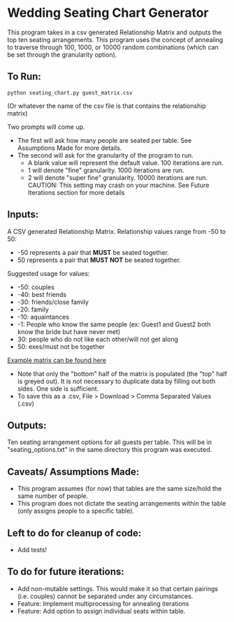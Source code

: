 # Wedding Seating Chart Generator

This program takes in a csv generated Relationship Matrix and outputs the top ten seating arrangements.  This program uses the concept of annealing to traverse through 100, 1000, or 10000 random combinations (which can be set through the granularity option).

## To Run:
`python seating_chart.py guest_matrix.csv`

(Or whatever the name of the csv file is that contains the relationship matrix)

Two prompts will come up.
  * The first will ask how many people are seated per table.  See Assumptions Made for more details.
  * The second will ask for the granularity of the program to run.
    * A blank value will represent the default value.  100 iterations are run.
    * 1 will denote "fine" granularity.  1000 iterations are run.
    * 2 will denote "super fine" granularity.  10000 iterations are run.  CAUTION: This setting may crash on your machine.  See Future Iterations section for more details

## Inputs:
A CSV generated Relationship Matrix.  Relationship values range from -50 to 50:
  * -50 represents a pair that **MUST** be seated together.
  * 50 represents a pair that **MUST NOT** be seated together.
  
Suggested usage for values:
  * -50: couples
  * -40: best friends
  * -30: friends/close family
  * -20: family
  * -10: aquaintances
  * -1: People who know the same people (ex: Guest1 and Guest2 both know the bride but have never met)
  * 30: people who do not like each other/will not get along
  * 50: exes/must not be together

[Example matrix can be found here](https://docs.google.com/spreadsheets/d/1PBkLAMQLiPJGh8No_cHEtPoOYK-vn1FRRrIRAhMqr20/edit?usp=sharing)
  * Note that only the "bottom" half of the matrix is populated (the "top" half is greyed out).  It is not necessary to duplicate data by filling out both sides.  One side is sufficient.  
  * To save this as a .csv, File > Download > Comma Separated Values (.csv)

## Outputs:
Ten seating arrangement options for all guests per table.  This will be in "seating_options.txt" in the same directory this program was executed.

## Caveats/ Assumptions Made:
  * This program assumes (for now) that tables are the same size/hold the same number of people.
  * This program does not dictate the seating arrangements within the table (only assigns people to a specific table).

## Left to do for cleanup of code:
  * Add tests!

## To do for future iterations:
  * Add non-mutable settings.  This would make it so that certain pairings (i.e. couples) cannot be separated under any circumstances.
  * Feature: Implement multiprocessing for annealing iterations
  * Feature: Add option to assign individual seats within table.
